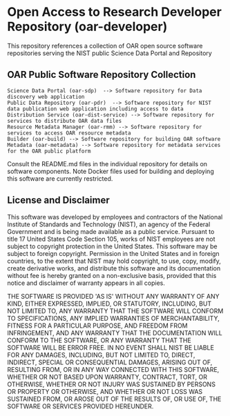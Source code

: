 # Open Access to Research Developer Repository (oar-developer)

This repository references a collection of OAR open source software repositories serving the NIST public Science Data Portal and Repository

## OAR Public Software Repository Collection
```
Science Data Portal (oar-sdp)  --> Software repository for Data discovery web application 
Public Data Repository (oar-pdr)  --> Software repository for NIST data publication web application including access to data 
Distribution Service (oar-dist-service) --> Software repository for services to distribute OAR data files
Resource Metadata Manager (oar-rmm) --> Software repository for services to access OAR resource metadata
Builder (oar-build) --> Software repository for building OAR software
Metadata (oar-metadata) --> Software repository for metadata services for the OAR public platform
```
Consult the README.md files in the individual repository for details on software components.    Note Docker files used for building and deploying this software are currently restricted.   

## License and Disclaimer
This software was developed by employees and contractors of the National Institute of Standards and Technology (NIST), an agency of the Federal Government and is being made available as a public service. Pursuant to title 17 United States Code Section 105, works of NIST employees are not subject to copyright protection in the United States. This software may be subject to foreign copyright. Permission in the United States and in foreign countries, to the extent that NIST may hold copyright, to use, copy, modify, create derivative works, and distribute this software and its documentation without fee is hereby granted on a non-exclusive basis, provided that this notice and disclaimer of warranty appears in all copies.

THE SOFTWARE IS PROVIDED 'AS IS' WITHOUT ANY WARRANTY OF ANY KIND, EITHER EXPRESSED, IMPLIED, OR STATUTORY, INCLUDING, BUT NOT LIMITED TO, ANY WARRANTY THAT THE SOFTWARE WILL CONFORM TO SPECIFICATIONS, ANY IMPLIED WARRANTIES OF MERCHANTABILITY, FITNESS FOR A PARTICULAR PURPOSE, AND FREEDOM FROM INFRINGEMENT, AND ANY WARRANTY THAT THE DOCUMENTATION WILL CONFORM TO THE SOFTWARE, OR ANY WARRANTY THAT THE SOFTWARE WILL BE ERROR FREE. IN NO EVENT SHALL NIST BE LIABLE FOR ANY DAMAGES, INCLUDING, BUT NOT LIMITED TO, DIRECT, INDIRECT, SPECIAL OR CONSEQUENTIAL DAMAGES, ARISING OUT OF, RESULTING FROM, OR IN ANY WAY CONNECTED WITH THIS SOFTWARE, WHETHER OR NOT BASED UPON WARRANTY, CONTRACT, TORT, OR OTHERWISE, WHETHER OR NOT INJURY WAS SUSTAINED BY PERSONS OR PROPERTY OR OTHERWISE, AND WHETHER OR NOT LOSS WAS SUSTAINED FROM, OR AROSE OUT OF THE RESULTS OF, OR USE OF, THE SOFTWARE OR SERVICES PROVIDED HEREUNDER.
